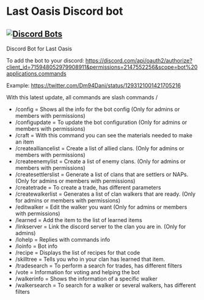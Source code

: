 # Last Oasis Discord bot

## [![Discord Bots](https://top.gg/api/widget/servers/715948052979908911.svg)](https://top.gg/bot/715948052979908911)

Discord Bot for Last Oasis

To add the bot to your discord: https://discord.com/api/oauth2/authorize?client_id=715948052979908911&permissions=2147552256&scope=bot%20applications.commands

Example: https://twitter.com/Dm94Dani/status/1293121001421705216

With this latest update, all commands are slash commands /

- /config = Shows all the info for the bot config (Only for admins or members with permissions)
- /configupdate = To update the bot configuration (Only for admins or members with permissions)
- /craft = With this command you can see the materials needed to make an item
- /createalliancelist = Create a list of allied clans. (Only for admins or members with permissions)
- /createenemylist = Create a list of enemy clans. (Only for admins or members with permissions)
- /createsettlerslist = Generate a list of clans that are settlers or NAPs. (Only for admins or members with permissions)
- /createtrade = To create a trade, has different parameters
- /createwalkerlist = Generates a list of clan walkers that are ready. (Only for admins or members with permissions)
- /editwalker = Edit the walker you want (Only for admins or members with permissions)
- /learned = Add the item to the list of learned items
- /linkserver = Link the discord server to the clan you are in. (Only for admins)
- /lohelp = Replies with commands info
- /loinfo = Bot info
- /recipe = Displays the list of recipes for that code
- /skilltree = Tells you who in your clan has learned that item.
- /tradesearch = To perform a search for trades, has different filters
- /vote = Information for voting and helping the bot
- /walkerinfo = Shows the information of a specific walker
- /walkersearch = To search for a walker or several walkers, has different filters
